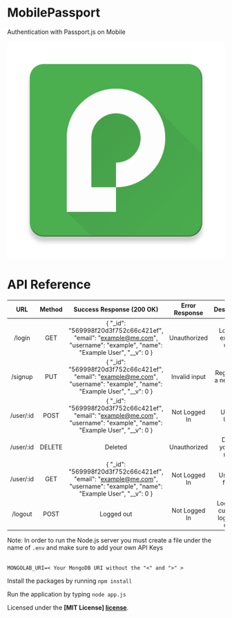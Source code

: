 # MobilePassport
Authentication with Passport.js on Mobile

<img src="art/high.png">

# API Reference

|    URL    | Method |                                                 Success Response (200 OK)                                                 | Error Response |             Description             |              Parameters             |
|:---------:|:------:|:-------------------------------------------------------------------------------------------------------------------------:|:--------------:|:-----------------------------------:|:-----------------------------------:|
|   /login  |   GET  | { "_id": "569998f20d3f752c66c421ef", "email": "example@me.com", "username": "example", "name": "Example User", "__v": 0 } |  Unauthorized  |       Login as existing user,       |         username & password         |
|  /signup  |   PUT  | { "_id": "569998f20d3f752c66c421ef", "email": "example@me.com", "username": "example", "name": "Example User", "__v": 0 } |  Invalid input |       Register as a new user.       | name, username, password, and email |
| /user/:id |  POST  | { "_id": "569998f20d3f752c66c421ef", "email": "example@me.com", "username": "example", "name": "Example User", "__v": 0 } |  Not Logged In |             Update User.            | name, username, password, and email |
| /user/:id | DELETE |                                                          Deleted                                                          | Unauthorized   |        Delete yourself nerd.        |                                     |
| /user/:id |   GET  | { "_id": "569998f20d3f752c66c421ef", "email": "example@me.com", "username": "example", "name": "Example User", "__v": 0 } |  Not Logged In |            User not found           |                                     |
|  /logout  |  POST  |                                                         Logged out                                                        |  Not Logged In | Logout as currently logged in user. |            None Required            |

Note: In order to run the Node.js server you must create a file under the name of `.env` and make sure to add your own API Keys

```

MONGOLAB_URI=< Your MongoDB URI without the "<" and ">" >

```

Install the packages by running
`npm install`

Run the application by typing
`node app.js`

Licensed under the **[MIT License] [license]**.

[license]: https://github.com/dzt/MobilePassport/blob/master/LICENSE